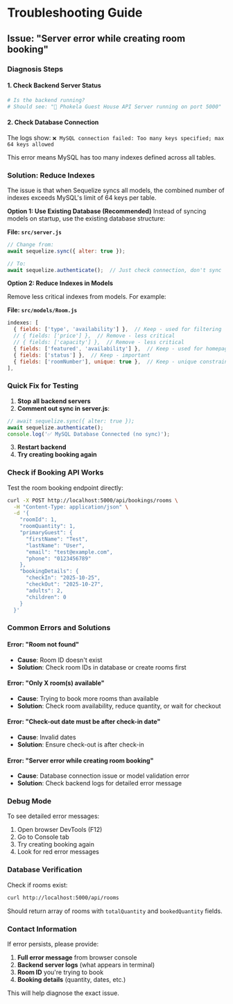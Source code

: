 # Troubleshooting Guide

## Issue: "Server error while creating room booking"

### Diagnosis Steps

#### 1. Check Backend Server Status
```bash
# Is the backend running?
# Should see: "🚀 Phokela Guest House API Server running on port 5000"
```

#### 2. Check Database Connection
The logs show: `❌ MySQL connection failed: Too many keys specified; max 64 keys allowed`

This error means MySQL has too many indexes defined across all tables.

### Solution: Reduce Indexes

The issue is that when Sequelize syncs all models, the combined number of indexes exceeds MySQL's limit of 64 keys per table.

**Option 1: Use Existing Database (Recommended)**
Instead of syncing models on startup, use the existing database structure:

**File: `src/server.js`**
```javascript
// Change from:
await sequelize.sync({ alter: true });

// To:
await sequelize.authenticate();  // Just check connection, don't sync
```

**Option 2: Reduce Indexes in Models**

Remove less critical indexes from models. For example:

**File: `src/models/Room.js`**
```javascript
indexes: [
  { fields: ['type', 'availability'] },  // Keep - used for filtering
  // { fields: ['price'] },  // Remove - less critical
  // { fields: ['capacity'] },  // Remove - less critical
  { fields: ['featured', 'availability'] },  // Keep - used for homepage
  { fields: ['status'] },  // Keep - important
  { fields: ['roomNumber'], unique: true },  // Keep - unique constraint
],
```

### Quick Fix for Testing

1. **Stop all backend servers**
2. **Comment out sync in server.js**:
```javascript
// await sequelize.sync({ alter: true });
await sequelize.authenticate();
console.log('✅ MySQL Database Connected (no sync)');
```

3. **Restart backend**
4. **Try creating booking again**

### Check if Booking API Works

Test the room booking endpoint directly:

```bash
curl -X POST http://localhost:5000/api/bookings/rooms \
  -H "Content-Type: application/json" \
  -d '{
    "roomId": 1,
    "roomQuantity": 1,
    "primaryGuest": {
      "firstName": "Test",
      "lastName": "User",
      "email": "test@example.com",
      "phone": "0123456789"
    },
    "bookingDetails": {
      "checkIn": "2025-10-25",
      "checkOut": "2025-10-27",
      "adults": 2,
      "children": 0
    }
  }'
```

### Common Errors and Solutions

#### Error: "Room not found"
- **Cause**: Room ID doesn't exist
- **Solution**: Check room IDs in database or create rooms first

#### Error: "Only X room(s) available"
- **Cause**: Trying to book more rooms than available
- **Solution**: Check room availability, reduce quantity, or wait for checkout

#### Error: "Check-out date must be after check-in date"
- **Cause**: Invalid dates
- **Solution**: Ensure check-out is after check-in

#### Error: "Server error while creating room booking"
- **Cause**: Database connection issue or model validation error
- **Solution**: Check backend logs for detailed error message

### Debug Mode

To see detailed error messages:

1. Open browser DevTools (F12)
2. Go to Console tab
3. Try creating booking again
4. Look for red error messages

### Database Verification

Check if rooms exist:
```bash
curl http://localhost:5000/api/rooms
```

Should return array of rooms with `totalQuantity` and `bookedQuantity` fields.

### Contact Information

If error persists, please provide:
1. **Full error message** from browser console
2. **Backend server logs** (what appears in terminal)
3. **Room ID** you're trying to book
4. **Booking details** (quantity, dates, etc.)

This will help diagnose the exact issue.
